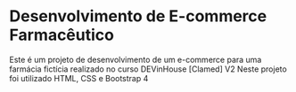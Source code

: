 # Desenvolvimento de E-commerce Farmacêutico
Este é um projeto de desenvolvimento de um e-commerce para uma farmácia fictícia realizado no curso DEVinHouse [Clamed] V2 
Neste projeto foi utilizado HTML, CSS e Bootstrap 4



